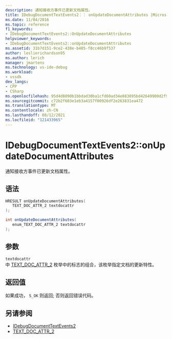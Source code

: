 ```yaml
---
description: 通知接收方事件已更新文档属性。
title: IDebugDocumentTextEvents2：： onUpdateDocumentAttributes |Microsoft Docs
ms.date: 11/04/2016
ms.topic: reference
f1_keywords:
- IDebugDocumentTextEvents2::OnUpdateDocumentAttributes
helpviewer_keywords:
- IDebugDocumentTextEvents2::onUpdateDocumentAttributes
ms.assetid: 31b7d151-9ce2-438e-b405-f8cc46b9f537
author: leslierichardson95
ms.author: lerich
manager: jmartens
ms.technology: vs-ide-debug
ms.workload:
- vssdk
dev_langs:
- CPP
- CSharp
ms.openlocfilehash: 95d4d8890b1bbdad30ba1cfd60ad34e883895bd42649900d2f9f23a239acd5d2
ms.sourcegitcommit: c72b2f603e1eb3a4157f00926df2e263831ea472
ms.translationtype: MT
ms.contentlocale: zh-CN
ms.lasthandoff: 08/12/2021
ms.locfileid: "121433965"
---
```

# <a name="idebugdocumenttextevents2onupdatedocumentattributes"></a>IDebugDocumentTextEvents2::onUpdateDocumentAttributes
通知接收方事件已更新文档属性。

## <a name="syntax"></a>语法

```cpp
HRESULT onUpdateDocumentAttributes( 
   TEXT_DOC_ATTR_2 textdocattr
);
```

```csharp
int onUpdateDocumentAttributes( 
   enum_TEXT_DOC_ATTR_2 textdocattr
);
```

## <a name="parameters"></a>参数
`textdocattr`\
中 [TEXT_DOC_ATTR_2](../../../extensibility/debugger/reference/text-doc-attr-2.md) 枚举中的标志的组合，该枚举指定文档的更新特性。

## <a name="return-value"></a>返回值
 如果成功， `S_OK` 则返回; 否则返回错误代码。

## <a name="see-also"></a>另请参阅
- [IDebugDocumentTextEvents2](../../../extensibility/debugger/reference/idebugdocumenttextevents2.md)
- [TEXT_DOC_ATTR_2](../../../extensibility/debugger/reference/text-doc-attr-2.md)
